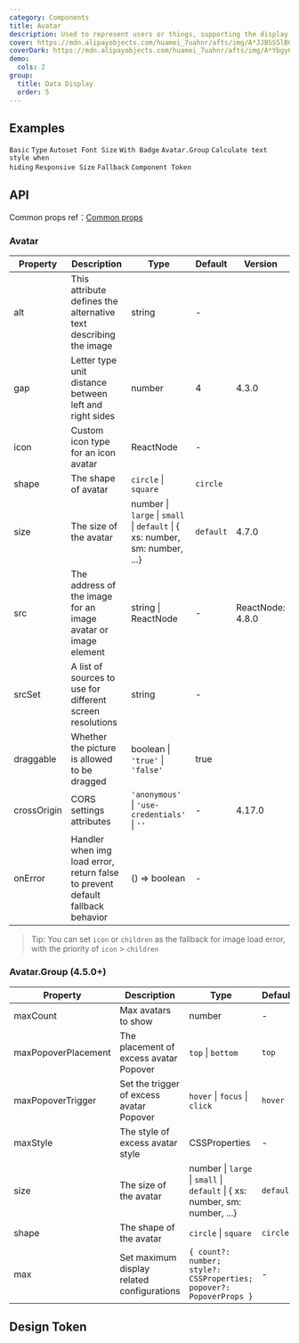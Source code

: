 ```yaml
---
category: Components
title: Avatar
description: Used to represent users or things, supporting the display of images, icons, or characters.
cover: https://mdn.alipayobjects.com/huamei_7uahnr/afts/img/A*JJBSS5lBG4IAAAAAAAAAAAAADrJ8AQ/original
coverDark: https://mdn.alipayobjects.com/huamei_7uahnr/afts/img/A*YbgyQaRGz-UAAAAAAAAAAAAADrJ8AQ/original
demo:
  cols: 2
group:
  title: Data Display
  order: 5
---
```


## Examples

<!-- prettier-ignore -->
<code src="./demo/basic.tsx">Basic</code>
<code src="./demo/type.tsx">Type</code>
<code src="./demo/dynamic.tsx">Autoset Font Size</code>
<code src="./demo/badge.tsx">With Badge</code>
<code src="./demo/group.tsx">Avatar.Group</code>
<code src="./demo/toggle-debug.tsx" debug>Calculate text style when hiding</code>
<code src="./demo/responsive.tsx">Responsive Size</code>
<code src="./demo/fallback.tsx" debug>Fallback</code>
<code src="./demo/component-token.tsx" debug>Component Token</code>

## API

Common props ref：[Common props](/docs/react/common-props)

### Avatar

| Property | Description | Type | Default | Version |
| --- | --- | --- | --- | --- |
| alt | This attribute defines the alternative text describing the image | string | - |  |
| gap | Letter type unit distance between left and right sides | number | 4 | 4.3.0 |
| icon | Custom icon type for an icon avatar | ReactNode | - |  |
| shape | The shape of avatar | `circle` \| `square` | `circle` |  |
| size | The size of the avatar | number \| `large` \| `small` \| `default` \| { xs: number, sm: number, ...} | `default` | 4.7.0 |
| src | The address of the image for an image avatar or image element | string \| ReactNode | - | ReactNode: 4.8.0 |
| srcSet | A list of sources to use for different screen resolutions | string | - |  |
| draggable | Whether the picture is allowed to be dragged | boolean \| `'true'` \| `'false'` | true |  |
| crossOrigin | CORS settings attributes | `'anonymous'` \| `'use-credentials'` \| `''` | - | 4.17.0 |
| onError | Handler when img load error, return false to prevent default fallback behavior | () => boolean | - |  |

> Tip: You can set `icon` or `children` as the fallback for image load error, with the priority of `icon` > `children`

### Avatar.Group (4.5.0+)

| Property | Description | Type | Default | Version |
| --- | --- | --- | --- | --- |
| maxCount | Max avatars to show | number | - |  |
| maxPopoverPlacement | The placement of excess avatar Popover | `top` \| `bottom` | `top` |  |
| maxPopoverTrigger | Set the trigger of excess avatar Popover | `hover` \| `focus` \| `click` | `hover` | 4.17.0 |
| maxStyle | The style of excess avatar style | CSSProperties | - |  |
| size | The size of the avatar | number \| `large` \| `small` \| `default` \| { xs: number, sm: number, ...} | `default` | 4.8.0 |
| shape | The shape of the avatar | `circle` \| `square` | `circle` | 5.8.0 |
| max | Set maximum display related configurations | `{ count?: number; style?: CSSProperties; popover?: PopoverProps }` | - | 5.18.0 |

## Design Token

<ComponentTokenTable component="Avatar"></ComponentTokenTable>
